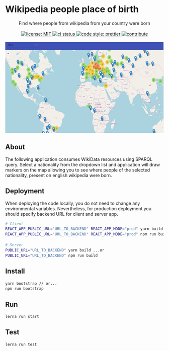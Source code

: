 # Wikipedia people place of birth

<p align="center">
Find where people from wikipedia from your country were born
</br>
</br>

<a href="https://opensource.org/licenses/MIT">
  <img alt="license: MIT" src="https://travis-ci.com/Bartosz-D3V/wiki-map-people.svg?token=tqZyPRhzSnop7iN2Y7Ug&branch=master">
</a>
<a href="https://travis-ci.com/Bartosz-D3V/wiki-map-people">
  <img alt="ci status" src="https://img.shields.io/github/license/mashape/apistatus.svg">
</a>
<a href="https://github.com/prettier/prettier">
  <img alt="code style: prettier" src="https://img.shields.io/badge/code_style-prettier-ff69b4.svg?style=flat-square">
</a>
<a href="https://egghead.io/courses/how-to-contribute-to-an-open-source-project-on-github">
  <img alt="contribute" src="https://img.shields.io/badge/PRs-welcome-brightgreen.svg">
</a>
</br>
</br>

<img src="showcase/screenshot.png" width="607" height="290"/>
</p>

## About

The following application consumes WikiData resources using SPARQL query.
Select a nationality from the dropdown list and application will draw markers on the map allowing you to see
where people of the selected nationality, present on english wikipedia were born.

## Deployment

When deploying the code locally, you do not need to change any environmental variables.
Nevertheless, for production deployment you should specify backend URL for client and server app.

```bash
# Client
REACT_APP_PUBLIC_URL="URL_TO_BACKEND" REACT_APP_MODE="prod" yarn build ...or
REACT_APP_PUBLIC_URL="URL_TO_BACKEND" REACT_APP_MODE="prod" npm run build

# Server
PUBLIC_URL="URL_TO_BACKEND" yarn build ...or
PUBLIC_URL="URL_TO_BACKEND" npm run build
```

## Install

```bash
yarn bootstrap // or...
npm run bootstrap
```

## Run

```bash
lerna run start
```

## Test

```bash
lerna run test
```
